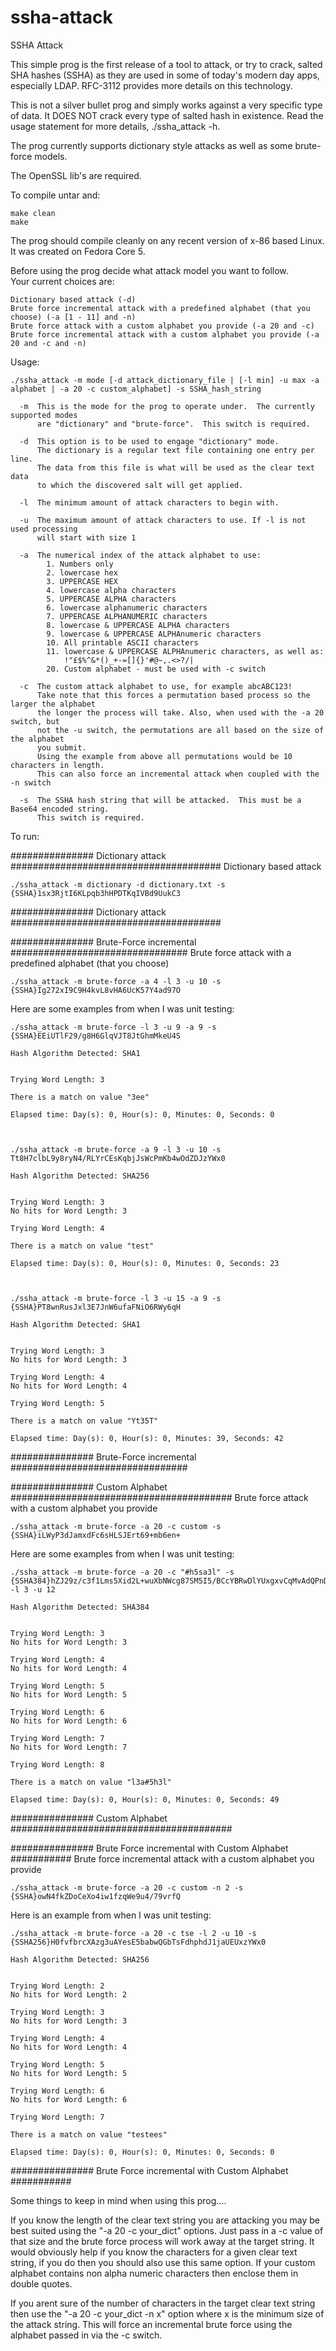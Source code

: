 # ssha-attack
SSHA Attack

This simple prog is the first release of a tool to attack, or try to crack,
salted SHA hashes (SSHA) as they are used in some of today's modern day apps,
especially LDAP. RFC-3112 provides more details on this technology.  

This is not a silver bullet prog and simply works against a very specific type of data.
It DOES NOT crack every type of salted hash in existence.
Read the usage statement for more details, ./ssha_attack -h.

The prog currently supports dictionary style attacks as well as some brute-force models.

The OpenSSL lib's are required.

To compile untar and:

    make clean
    make

The prog should compile cleanly on any recent version of x-86 based Linux.
It was created on Fedora Core 5.

Before using the prog decide what attack model you want to follow.  
Your current choices are:

    Dictionary based attack (-d)
    Brute force incremental attack with a predefined alphabet (that you choose) (-a [1 - 11] and -n)
    Brute force attack with a custom alphabet you provide (-a 20 and -c)
    Brute force incremental attack with a custom alphabet you provide (-a 20 and -c and -n)


Usage:

    ./ssha_attack -m mode [-d attack_dictionary_file | [-l min] -u max -a alphabet | -a 20 -c custom_alphabet] -s SSHA_hash_string

      -m  This is the mode for the prog to operate under.  The currently supported modes
          are "dictionary" and "brute-force".  This switch is required.

      -d  This option is to be used to engage "dictionary" mode.
          The dictionary is a regular text file containing one entry per line.
          The data from this file is what will be used as the clear text data
          to which the discovered salt will get applied.

      -l  The minimum amount of attack characters to begin with.

      -u  The maximum amount of attack characters to use. If -l is not used processing
          will start with size 1

      -a  The numerical index of the attack alphabet to use:
          	1. Numbers only
          	2. lowercase hex
          	3. UPPERCASE HEX
          	4. lowercase alpha characters
          	5. UPPERCASE ALPHA characters
          	6. lowercase alphanumeric characters
          	7. UPPERCASE ALPHANUMERIC characters
          	8. lowercase & UPPERCASE ALPHA characters
          	9. lowercase & UPPERCASE ALPHAnumeric characters
          	10. All printable ASCII characters
          	11. lowercase & UPPERCASE ALPHAnumeric characters, as well as:
          	    !"£$%^&*()_+-=[]{}'#@~,.<>?/|
          	20. Custom alphabet - must be used with -c switch

      -c  The custom attack alphabet to use, for example abcABC123!
          Take note that this forces a permutation based process so the larger the alphabet
          the longer the process will take. Also, when used with the -a 20 switch, but
          not the -u switch, the permutations are all based on the size of the alphabet
          you submit.
          Using the example from above all permutations would be 10 characters in length.
          This can also force an incremental attack when coupled with the -n switch

      -s  The SSHA hash string that will be attacked.  This must be a Base64 encoded string.
          This switch is required.


To run:

############### Dictionary attack ######################################
Dictionary based attack

    ./ssha_attack -m dictionary -d dictionary.txt -s {SSHA}1sx3RjtI6KLpqb3hHPDTKqIVBd9UukC3

############### Dictionary attack ######################################

############### Brute-Force incremental ################################
Brute force attack with a predefined alphabet (that you choose)

    ./ssha_attack -m brute-force -a 4 -l 3 -u 10 -s {SSHA}Ig272xI9C9H4kvL8vHA6UcK57Y4ad97O

Here are some examples from when I was unit testing:


    ./ssha_attack -m brute-force -l 3 -u 9 -a 9 -s {SSHA}EEiUTlF29/g8H6GlqVJT8JtGhmMkeU4S

    Hash Algorithm Detected: SHA1


    Trying Word Length: 3

    There is a match on value "3ee"

    Elapsed time: Day(s): 0, Hour(s): 0, Minutes: 0, Seconds: 0



    ./ssha_attack -m brute-force -a 9 -l 3 -u 10 -s Tt8H7clbL9y8ryN4/RLYrCEsKqbjJsWcPmKb4wOdZDJzYWx0

    Hash Algorithm Detected: SHA256


    Trying Word Length: 3
    No hits for Word Length: 3

    Trying Word Length: 4

    There is a match on value "test"

    Elapsed time: Day(s): 0, Hour(s): 0, Minutes: 0, Seconds: 23



    ./ssha_attack -m brute-force -l 3 -u 15 -a 9 -s {SSHA}PT8wnRusJxl3E7JnW6ufaFNiO6RWy6qH

    Hash Algorithm Detected: SHA1


    Trying Word Length: 3
    No hits for Word Length: 3

    Trying Word Length: 4
    No hits for Word Length: 4

    Trying Word Length: 5

    There is a match on value "Yt35T"

    Elapsed time: Day(s): 0, Hour(s): 0, Minutes: 39, Seconds: 42


############### Brute-Force incremental ################################

############### Custom Alphabet ########################################
Brute force attack with a custom alphabet you provide

    ./ssha_attack -m brute-force -a 20 -c custom -s {SSHA}iLWyP3dJamxdFc6sHLSJErt69+mb6en+

Here are some examples from when I was unit testing:

    ./ssha_attack -m brute-force -a 20 -c "#h5sa3l" -s {SSHA384}hZJ29z/c3f1Lms5Xid2L+wuXbNWcg87SM5I5/BCcYBRwDlYUxgxvCqMvAdQPnDgiOTBhYjE4OWY= -l 3 -u 12

    Hash Algorithm Detected: SHA384


    Trying Word Length: 3
    No hits for Word Length: 3

    Trying Word Length: 4
    No hits for Word Length: 4

    Trying Word Length: 5
    No hits for Word Length: 5

    Trying Word Length: 6
    No hits for Word Length: 6

    Trying Word Length: 7
    No hits for Word Length: 7

    Trying Word Length: 8

    There is a match on value "l3a#5h3l"

    Elapsed time: Day(s): 0, Hour(s): 0, Minutes: 0, Seconds: 49

############### Custom Alphabet ########################################

############### Brute Force incremental with Custom Alphabet ###########
Brute force incremental attack with a custom alphabet you provide

    ./ssha_attack -m brute-force -a 20 -c custom -n 2 -s {SSHA}owN4fkZDoCeXo4iw1fzqWe9u4/79vrfQ

Here is an example from when I was unit testing:

    ./ssha_attack -m brute-force -a 20 -c tse -l 2 -u 10 -s {SSHA256}H0fvfbrcXAzg3uAYesE5babwQGbTsFdhphdJ1jaUEUxzYWx0

    Hash Algorithm Detected: SHA256


    Trying Word Length: 2
    No hits for Word Length: 2

    Trying Word Length: 3
    No hits for Word Length: 3

    Trying Word Length: 4
    No hits for Word Length: 4

    Trying Word Length: 5
    No hits for Word Length: 5

    Trying Word Length: 6
    No hits for Word Length: 6

    Trying Word Length: 7

    There is a match on value "testees"

    Elapsed time: Day(s): 0, Hour(s): 0, Minutes: 0, Seconds: 0


############### Brute Force incremental with Custom Alphabet ###########

Some things to keep in mind when using this prog....

If you know the length of the clear text string you are attacking you may be best
suited using the "-a 20 -c your_dict" options. Just pass in a -c value of that size and
the brute force process will work away at the target string. It would obviously help if
you know the characters for a given clear text string, if you do then you should also
use this same option. If your custom alphabet contains non alpha numeric characters
then enclose them in double quotes.

If you arent sure of the number of characters in the target clear text string then
use the "-a 20 -c your_dict -n x" option where x is the minimum size of the attack string.
This will force an incremental brute force using the alphabet passed in via the -c
switch.
